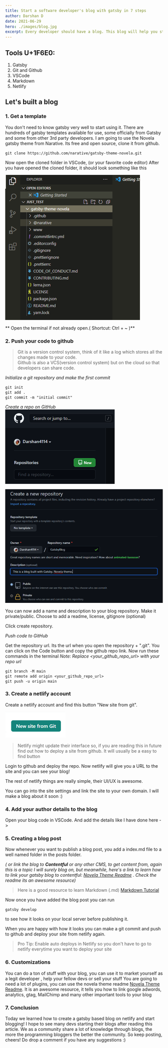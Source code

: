```yaml
---
title: Start a software developer's blog with gatsby in 7 steps
author: Darshan D
date: 2021-06-29
hero: ./images/blog.jpg
excerpt: Every developer should have a blog. This blog will help you start a blog ASAP. With Gatsby you can make a fast and customizable blog just in a few minutes and deploy it on Netlify for free! A blog is a very effective tools for growing your social media presence and be recognized in your space.
---
```


## Tools U+1F6E0:

1. Gatsby
2. Git and Github
3. VSCode
4. Markdown
5. Netlify

## Let's built a blog

### 1. Get a template

You don't need to know gatsby very well to start using it. There are hundreds of gatsby templates available for use, some officially from Gatsby and some from other 3rd party developers.
I am going to use the Novela gatsby theme from Narative.
Its free and open source, clone it from github.

```shell
git clone https://github.com/narative/gatsby-theme-novela.git
```

Now open the cloned folder in VSCode, (or your favorite code editor)
After you have opened the cloned folder, it should look something like this

![Gatsby Theme cloned](./images/cloned-repo.png)

** Open the terminal if not already open.( Shortcut: Ctrl + ~ )**

### 2. Push your code to github

> Git is a version control system, think of it like a log which stores all the changes made to your code.  
> Github is also a VCS(version control system) but on the cloud so that developers can share code.

_Initialize a git repository and make the first commit_

```shell
git init
git add .
git commit -m "initial commit"
```

_Create a repo on GitHub_
![Click the new repository button](./images/make-github-repository.png)

![Add repo name and description](./images/name-github-repository.png)

You can now add a name and description to your blog repository. Make it private/public.
Choose to add a readme, license, gitignore (optional)

Click create repository.

_Push code to GitHub_

Get the repository url. Its the url when you open the repository + ".git".
You can click on the Code button and copy the github repo link.
Now run these commands in the terminal
_Note: Replace <your_github_repo_url> with your repo url_

```shell
git branch -M main
git remote add origin <your_github_repo_url>
git push -u origin main
```

### 3. Create a netlify account

Create a netlify account and find this button "New site from git".

![Click New site from git](./images/new-site-from-git-button.png)

> Netlify might update their interface so, if you are reading this in future find out how to deploy a site from github. It will usually be a easy to find button

Login to github and deploy the repo.
Now netlify will give you a URL to the site and you can see your blog!

The rest of netlify things are really simple, their UI/UX is awesome.

You can go into the site settings and link the site to your own domain. I will make a blog about it soon :)

### 4. Add your author details to the blog

Open your blog code in VSCode.
And add the details like I have done here ->

### 5. Creating a blog post

Now whenever you want to publish a blog post, you add a index.md file to a well named folder in the posts folder.

_( or link the blog to **Contentful** or any other CMS, to get content from, again this is a topic I will surely blog on, but meanwhile, here's a link to learn how to link your gatsby blog to contentful: [Novela Theme Readme](https://github.com/narative/gatsby-theme-novela) . Check the readme its an awesome resource)_

> Here is a good resource to learn Markdown (.md) [Markdown Tutorial](https://www.markdowntutorial.com/)

Now once you have added the blog post you can run

```shell
gatsby develop
```

to see how it looks on your local server before publishing it.

When you are happy with how it looks you can make a git commit and push to github and deploy your site from netlify again.

> Pro Tip: Enable auto deploys in Netlify so you don't have to go to netlify everytime you want to deploy your site

### 6. Customizations

You can do a ton of stuff with your blog, you can use it to market yourself as a legit developer , help your fellow devs or sell your stuff
You are going to need a lot of plugins, you can use the novela theme readme [Novela Theme Readme](https://github.com/narative/gatsby-theme-novela).
It is an awesome resource, it tells you how to link google adwords, analytics, gtag, MailChimp and many other important tools to your blog

### 7. Conclusion

Today we learned how to create a gatsby based blog on netlify and start blogging!
I hope to see many devs starting their blogs after reading this article. We as a community share a lot of knowledge through blogs, the more the programming bloggers the better the community.
So keep posting, cheers!
Do drop a comment if you have any suggestions :)
